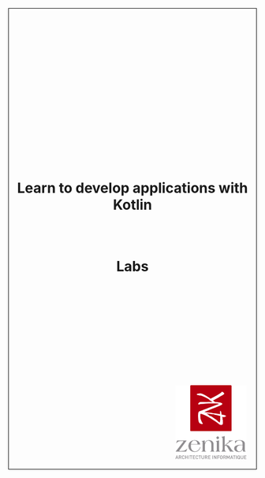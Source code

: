 <div style="height:24.7cm; position: relative; border: 1px solid black;">
    <h1 style="position:absolute; top: 33%; width:100%; text-align: center;">Learn to develop applications with Kotlin</h1>
    <h1 style="position:absolute; top: 50%; width:100%; text-align: center;">Labs</h1>
    <img src="ressources/logo-zenika-small.png" style="position: absolute; bottom: 20px; right: 20px; height: 150px;">
</div>
<div class="pb"></div>



